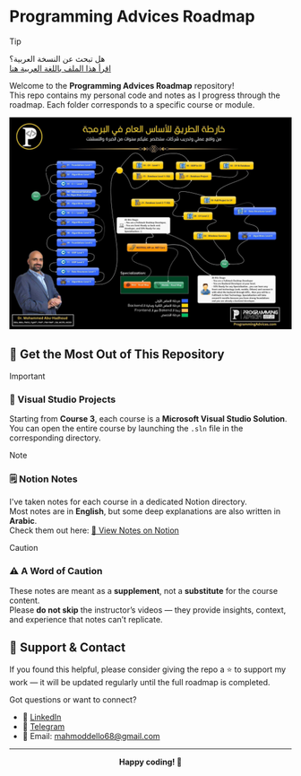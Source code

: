 # Programming Advices Roadmap

>[!TIP]
> هل تبحث عن النسخة العربية؟  
> [اقرأ هذا الملف باللغة العربية هنا](./README.ar.md)

Welcome to the **Programming Advices Roadmap** repository!  
This repo contains my personal code and notes as I progress through the roadmap. Each folder corresponds to a specific course or module.

![Roadmap Preview](./roadmap.png)

## 🚀 Get the Most Out of This Repository

> [!IMPORTANT]
> ### 📌 Visual Studio Projects  
> Starting from **Course 3**, each course is a **Microsoft Visual Studio Solution**. You can open the entire course by launching the `.sln` file in the corresponding directory.

> [!NOTE]
> ### 🗒️ Notion Notes  
> I've taken notes for each course in a dedicated Notion directory.  
> Most notes are in **English**, but some deep explanations are also written in **Arabic**.  
> Check them out here: [📝 View Notes on Notion](https://mahmouddello.notion.site/Programming-Advices-3e886867074845e9bab91bec69ce479d?source=copy_link)

> [!CAUTION]
> ### ⚠️ A Word of Caution  
> These notes are meant as a **supplement**, not a **substitute** for the course content.  
> Please **do not skip** the instructor’s videos — they provide insights, context, and experience that notes can’t replicate.


## 💬 Support & Contact

If you found this helpful, please consider giving the repo a ⭐ to support my work — it will be updated regularly until the full roadmap is completed.

Got questions or want to connect?

- 💼 [LinkedIn](https://www.linkedin.com/in/mahmoud-dello/)
- 📲 [Telegram](https://t.me/mahmouddello)
- 📧 Email: mahmoddello68@gmail.com

---

<div align="center">
  <strong>Happy coding! 🎉</strong>
</div>

